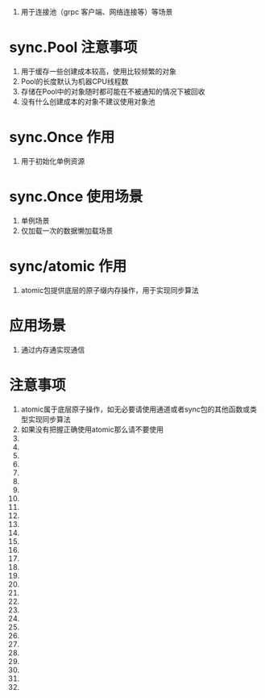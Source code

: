 1. 用于连接池（grpc 客户端、网络连接等）等场景
   
# sync.Pool 注意事项
1. 用于缓存一些创建成本较高，使用比较频繁的对象
2. Pool的长度默认为机器CPU线程数
3. 存储在Pool中的对象随时都可能在不被通知的情况下被回收
4. 没有什么创建成本的对象不建议使用对象池
   
# sync.Once 作用
1. 用于初始化单例资源
   
# sync.Once 使用场景
1. 单例场景 
2. 仅加载一次的数据懒加载场景
   
# sync/atomic 作用
1. atomic包提供底层的原子缀内存操作，用于实现同步算法
   
# 应用场景 
1. 通过内存通实现通信
   
# 注意事项
1. atomic属于底层原子操作，如无必要请使用通道或者sync包的其他函数或类型实现同步算法
2. 如果没有把握正确使用atomic那么请不要使用
1. 
1. 
1. 
1. 
1. 
1. 
1. 
1. 
1. 
1. 
1. 
1. 
1. 
1. 
1. 
1. 
1. 
1. 
1. 
1. 
1. 
1. 
1. 
1. 
1. 
1. 
1. 
1. 
1. 
1. 
